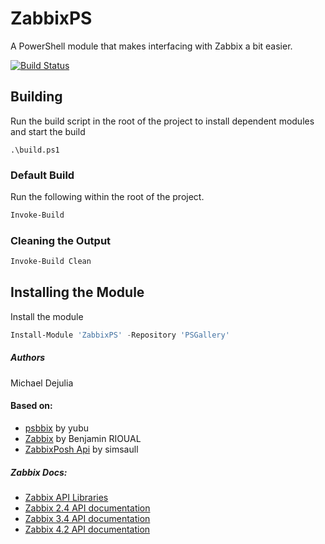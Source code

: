 # ZabbixPS

A PowerShell module that makes interfacing with Zabbix a bit easier.

[![Build Status](https://dev.azure.com/michaeldejulia/PowerShell%20Modules/_apis/build/status/ZabbixPS?branchName=master)](https://dev.azure.com/michaeldejulia/PowerShell%20Modules/_build/latest?definitionId=12&branchName=master)

## Building

Run the build script in the root of the project to install dependent modules and start the build

    .\build.ps1

### Default Build

Run the following within the root of the project.

```Powershell
Invoke-Build
```

### Cleaning the Output

```Powershell
Invoke-Build Clean
```

## Installing the Module

Install the module

```Powershell
Install-Module 'ZabbixPS' -Repository 'PSGallery'
```

##### Authors

Michael Dejulia

#### Based on:

- [psbbix](https://github.com/yubu/psbbix-zabbix-api) by yubu
- [Zabbix](https://onedrive.live.com/?cid=3b909e9df5dc497a&id=3B909E9DF5DC497A%213668&ithint=folder,psm1&authkey=!AJrwHxfukZT-ueA) by Benjamin RIOUAL
- [ZabbixPosh Api](https://zabbixposhapi.codeplex.com/) by simsaull

##### Zabbix Docs:

- [Zabbix API Libraries](http://zabbix.org/wiki/Docs/api/libraries)
- [Zabbix 2.4 API documentation](https://www.zabbix.com/documentation/2.4/manual/api)
- [Zabbix 3.4 API documentation](https://www.zabbix.com/documentation/3.4/manual/api)
- [Zabbix 4.2 API documentation](https://www.zabbix.com/documentation/4.2/manual/api)
